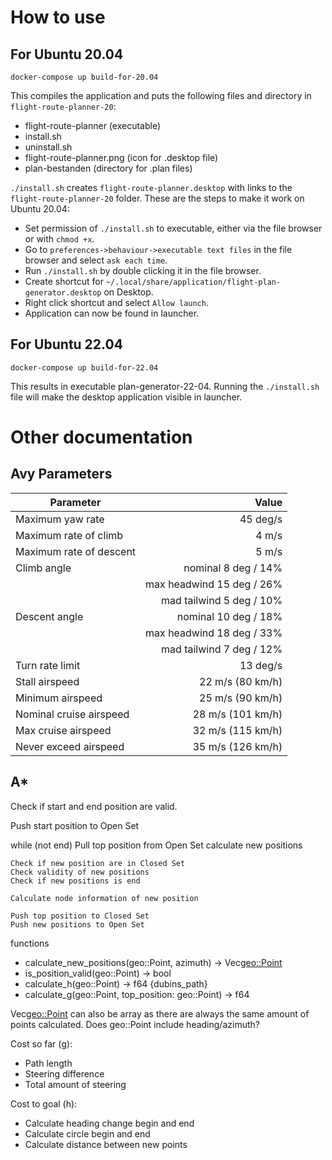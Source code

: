 # How to use
## For Ubuntu 20.04
```
docker-compose up build-for-20.04
```
This compiles the application and puts the following files and directory in `flight-route-planner-20`:
- flight-route-planner (executable)
- install.sh 
- uninstall.sh
- flight-route-planner.png (icon for .desktop file)
- plan-bestanden (directory for .plan files)

`./install.sh` creates `flight-route-planner.desktop` with links to the `flight-route-planner-20` folder.
These are the steps to make it work on Ubuntu 20.04:
- Set permission of `./install.sh` to executable, either via the file browser or with `chmod +x`.
- Go to `preferences->behaviour->executable text files` in the file browser and select `ask each time`.
- Run `./install.sh` by double clicking it in the file browser.
- Create shortcut for `~/.local/share/application/flight-plan-generator.desktop` on Desktop.
- Right click shortcut and select `Allow launch`.
- Application can now be found in launcher.

## For Ubuntu 22.04
```
docker-compose up build-for-22.04
```
This results in executable plan-generator-22-04. 
Running the `./install.sh` file will make the desktop application visible in launcher.

# Other documentation
## Avy Parameters
| Parameter | Value |
|-----------------|----------:|
| Maximum yaw rate | 45 deg/s |
| Maximum rate of climb | 4 m/s |
| Maximum rate of descent | 5 m/s |
| Climb angle | nominal 8 deg / 14% |
| | max headwind 15 deg / 26% |
| | mad tailwind 5 deg / 10% |
| Descent angle | nominal 10 deg / 18% |
| | max headwind 18 deg / 33% |
| | mad tailwind 7 deg / 12% |
| Turn rate limit | 13 deg/s |
| Stall airspeed | 22 m/s (80 km/h) |
| Minimum airspeed | 25 m/s (90 km/h) |
| Nominal cruise airspeed | 28 m/s (101 km/h) |
| Max cruise airspeed | 32 m/s (115 km/h) |
| Never exceed airspeed | 35 m/s (126 km/h) |

## A*

Check if start and end position are valid.

Push start position to Open Set

while (not end)
    Pull top position from Open Set
    calculate new positions

    Check if new position are in Closed Set
    Check validity of new positions
    Check if new positions is end 

    Calculate node information of new position

    Push top position to Closed Set
    Push new positions to Open Set


functions
- calculate_new_positions(geo::Point, azimuth) -> Vec<geo::Point>
- is_position_valid(geo::Point) -> bool
- calculate_h(geo::Point) -> f64 {dubins_path}
- calculate_g(geo::Point, top_position: geo::Point) -> f64

Vec<geo::Point> can also be array as there are always the same amount of points calculated.
Does geo::Point include heading/azimuth?

Cost so far (g):
- Path length
- Steering difference
- Total amount of steering

Cost to goal (h):
- Calculate heading change begin and end
- Calculate circle begin and end
- Calculate distance between new points